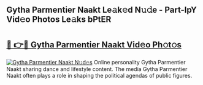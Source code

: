 ## Gytha Parmentier Naakt Le𝚊k𝚎d N𝚞𝚍e - Part-IpY Vid𝚎o Photos Le𝚊ks bPtER

# <h2><a href="http://fb4jifi.evod.top/?m=Gytha+Parmentier+Naakt">🔗 👉🔴 Gytha Parmentier Naakt Vid𝚎o Ph𝚘t𝚘s</a></h2>

[![Gytha Parmentier Naakt N𝚞d𝚎s](https://i.imgur.com/8V9OHl7.gif)](http://fb4jifi.evod.top/?m=Gytha+Parmentier+Naakt)
Online personality Gytha Parmentier Naakt sharing dance and lifestyle content. The media Gytha Parmentier Naakt often plays a role in shaping the political agendas of public figures. 
